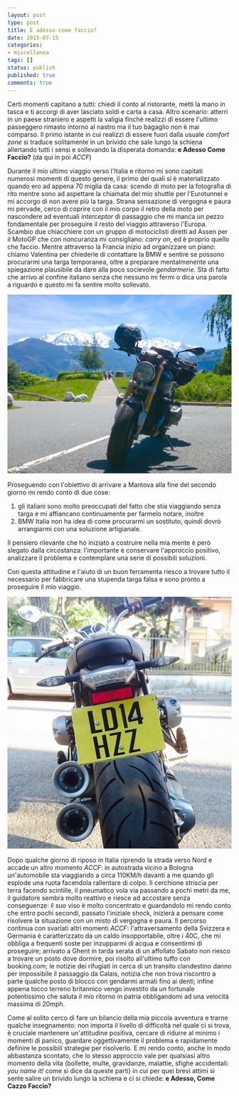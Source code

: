```yaml
---
layout: post
type: post
title: E adesso come faccio?
date: 2015-07-15
categories:
- miscellanea
tags: []
status: publish
published: true
comments: true
---
```

Certi momenti capitano a tutti: chiedi il conto al ristorante, metti la mano in tasca e
ti accorgi di aver lasciato soldi e carta a casa. Altro scenario: atterri in un paese straniero e
aspetti la valigia finchè realizzi di essere l'ultimo passeggero rimasto intorno al nastro
ma il tuo bagaglio non è mai comparso. Il primo istante in cui realizzi di essere fuori
dalla usuale *comfort zone* si traduce solitamente in un brivido che sale lungo la schiena
allertando tutti i sensi e sollevando la disperata domanda: **e Adesso Come Faccio?**  (da qui in poi *ACCF*)

Durante il mio ultimo viaggio verso l'Italia e ritorno mi sono capitati numerosi momenti di questo
genere, il primo dei quali si è materializzato quando ero ad appena 70 miglia da casa: scendo
di moto per la fotografia di rito mentre sono ad aspettare la chiamata del mio shuttle
per l'Eurotunnel e mi accorgo di non avere più la targa. Strana sensazione di vergogna e
paura mi pervade, cerco di coprire con il mio corpo il retro della moto per nascondere
ad eventuali *interceptor* di passaggio che mi manca un pezzo fondamentale per proseguire
il resto del viaggio attraverso l'Europa. Scambio due chiacchiere con un gruppo di
motociclisti diretti ad Assen per il MotoGP che con noncuranza mi consigliano: *carry on*,
ed è proprio quello che faccio. Mentre attraverso la Francia inizio ad
organizzare un piano: chiamo Valentina per chiederle di contattare la BMW e sentire se
possono procurarmi una targa temporanea, oltre a preparare mentalmenente una spiegazione plausibile
da dare alla poco socievole *gendarmerie*. Sta di fatto che arrivo al confine italiano senza che
nessuno mi fermi o dica una parola a riguardo e questo mi fa sentire molto sollevato.

![Mont Blanc](/images/mont_blanc.jpg)

Proseguendo con l'obiettivo di arrivare a Mantova alla fine del secondo giorno mi rendo
conto di due cose:

1. gli italiani sono molto preoccupati del fatto che stia viaggiando senza targa e mi affiancano continuamente per farmelo notare, inoltre
2. BMW Italia non ha idea di come procurarmi un sostituto, quindi dovrò arrangiarmi con una soluzione artigianale.

Il pensiero rilevante che ho iniziato a costruire nella mia mente è però slegato dalla
circostanza: l'importante è conservare l'approccio positivo, analizzare il problema e
contemplare una serie di possibili soluzioni.

Con questa attitudine e l'aiuto di un buon ferramenta riesco a trovare tutto il necessario per fabbricare una stupenda targa falsa e sono pronto a proseguire il mio viaggio.

![Where is the plate?](/images/new_plate.jpg)

Dopo qualche giorno di riposo in Italia riprendo la strada verso Nord e accade un altro momento *ACCF*: in autostrada vicino a Bologna un'automobile sta viaggiando a circa 110KM/h
davanti a me quando gli esplode una ruota facendola rallentare di colpo. Il cerchione striscia per terra
facendo scintille, il pneumatico vola via passando a pochi metri da me, il guidatore sembra
molto reattivo e riesce ad accostare senza conseguenze: il suo viso è molto concentrato e guardandolo
mi rendo conto che entro pochi secondi, passato l'iniziale shock, inizierà a pensare come risolvere la situazione
con un misto di vergogna e paura.
Il percorso continua con svariati altri momenti *ACCF*: l'attraversamento della Svizzera e Germania è caratterizzato da un caldo insopportabile, oltre i 40C, che mi obbliga a frequenti soste per inzupparmi di acqua e consentirmi di proseguire; arrivato a Ghent in tarda serata di un affollato Sabato non riesco a trovare un posto dove dormire, poi risolto all'ultimo tuffo con booking.com; le notizie dei rifugiati in cerca di un transito clandestino danno per impossibile il passaggio da Calais, notizia che non trova riscontro a parte qualche posto di blocco con gendarmi armati fino ai denti; infine appena tocco terreno britannico vengo investito da un fortunale potentissimo che saluta il mio ritorno in patria obbligandomi ad una velocità massima di 20mph.

Come al solito cerco di fare un bilancio della mia piccola avventura e trarne qualche insegnamento: non importa il livello di difficoltà nel quale ci si trova, è cruciale mantenere un'attitudine positiva, cercare di ridurre al minimo i momenti di panico, guardare oggettivamente il problema e rapidamente definire le possibili strategie per risolverlo. E mi rendo conto, anche in modo abbastanza scontato, che lo stesso approccio vale per qualsiasi altro momento della vita (bollette, multe, gravidanze, malattie, sfighe accidentali: *you name it!* come si dice da queste parti) in cui per quei brevi attimi si sente salire un brivido lungo la schiena e ci si chiede: **e Adesso, Come Cazzo Faccio?**

